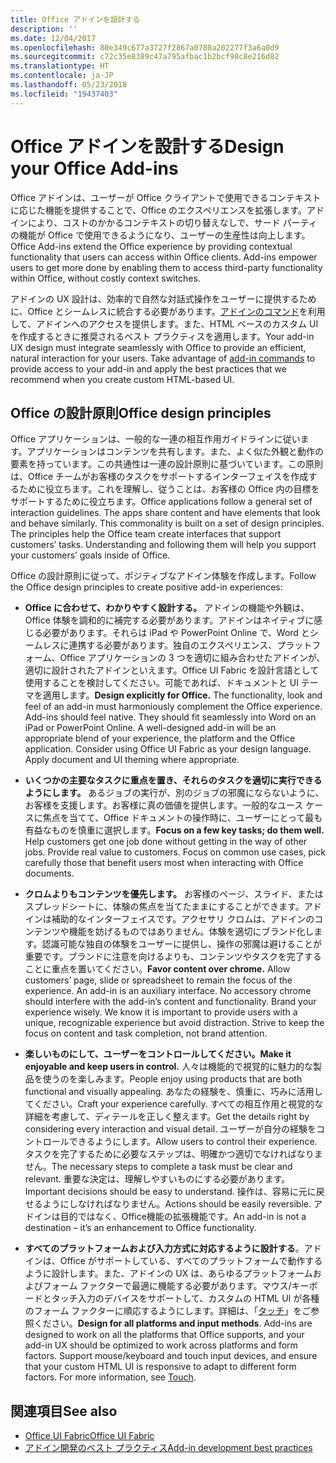 ```yaml
---
title: Office アドインを設計する
description: ''
ms.date: 12/04/2017
ms.openlocfilehash: 80e349c677a3727f2867a0780a202277f3a6a0d9
ms.sourcegitcommit: c72c35e8389c47a795afbac1b2bcf98c8e216d82
ms.translationtype: HT
ms.contentlocale: ja-JP
ms.lasthandoff: 05/23/2018
ms.locfileid: "19437403"
---
```

# <a name="design-your-office-add-ins"></a><span data-ttu-id="9ca26-102">Office アドインを設計する</span><span class="sxs-lookup"><span data-stu-id="9ca26-102">Design your Office Add-ins</span></span>

<span data-ttu-id="9ca26-p101">Office アドインは、ユーザーが Office クライアントで使用できるコンテキストに応じた機能を提供することで、Office のエクスペリエンスを拡張します。アドインにより、コストのかかるコンテキストの切り替えなしで、サード パーティの機能が Office で使用できるようになり、ユーザーの生産性は向上します。</span><span class="sxs-lookup"><span data-stu-id="9ca26-p101">Office Add-ins extend the Office experience by providing contextual functionality that users can access within Office clients. Add-ins empower users to get more done by enabling them to access third-party functionality within Office, without costly context switches.</span></span> 

<span data-ttu-id="9ca26-p102">アドインの UX 設計は、効率的で自然な対話式操作をユーザーに提供するために、Office とシームレスに統合する必要があります。[アドインのコマンド](add-in-commands.md)を利用して、アドインへのアクセスを提供します。また、HTML ベースのカスタム UI を作成するときに推奨されるベスト プラクティスを適用します。</span><span class="sxs-lookup"><span data-stu-id="9ca26-p102">Your add-in UX design must integrate seamlessly with Office to provide an efficient, natural interaction for your users. Take advantage of [add-in commands](add-in-commands.md) to provide access to your add-in and apply the best practices that we recommend when you create custom HTML-based UI.</span></span>

## <a name="office-design-principles"></a><span data-ttu-id="9ca26-107">Office の設計原則</span><span class="sxs-lookup"><span data-stu-id="9ca26-107">Office design principles</span></span>

<span data-ttu-id="9ca26-p103">Office アプリケーションは、一般的な一連の相互作用ガイドラインに従います。アプリケーションはコンテンツを共有します。また、よく似た外観と動作の要素を持っています。この共通性は一連の設計原則に基づいています。この原則は、Office チームがお客様のタスクをサポートするインターフェイスを作成するために役立ちます。これを理解し、従うことは、お客様の Office 内の目標をサポートするために役立ちます。</span><span class="sxs-lookup"><span data-stu-id="9ca26-p103">Office applications follow a general set of interaction guidelines. The apps share content and have elements that look and behave similarly. This commonality is built on a set of design principles. The principles help the Office team create interfaces that support customers’ tasks. Understanding and following them will help you support your customers’ goals inside of Office.</span></span>

<span data-ttu-id="9ca26-113">Office の設計原則に従って、ポジティブなアドイン体験を作成します。</span><span class="sxs-lookup"><span data-stu-id="9ca26-113">Follow the Office design principles to create positive add-in experiences:</span></span>

- <span data-ttu-id="9ca26-p104">**Office に合わせて、わかりやすく設計する。** アドインの機能や外観は、Office 体験を調和的に補完する必要があります。アドインはネイティブに感じる必要があります。それらは iPad や PowerPoint Online で、Word とシームレスに連携する必要があります。独自のエクスペリエンス、プラットフォーム、Office アプリケーションの 3 つを適切に組み合わせたアドインが、適切に設計されたアドインといえます。Office UI Fabric を設計言語として使用することを検討してください。可能であれば、ドキュメントと UI テーマを適用します。</span><span class="sxs-lookup"><span data-stu-id="9ca26-p104">**Design explicitly for Office.** The functionality, look and feel of an add-in must harmoniously complement the Office experience. Add-ins should feel native. They should fit seamlessly into Word on an iPad or PowerPoint Online. A well-designed add-in will be an appropriate blend of your experience, the platform and the Office application. Consider using Office UI Fabric as your design language. Apply document and UI theming where appropriate.</span></span>

- <span data-ttu-id="9ca26-p105">**いくつかの主要なタスクに重点を置き、それらのタスクを適切に実行できるようにします。** あるジョブの実行が、別のジョブの邪魔にならないように、お客様を支援します。お客様に真の価値を提供します。一般的なユース ケースに焦点を当てて、Office ドキュメントの操作時に、ユーザーにとって最も有益なものを慎重に選択します。</span><span class="sxs-lookup"><span data-stu-id="9ca26-p105">**Focus on a few key tasks; do them well.** Help customers get one job done without getting in the way of other jobs. Provide real value to customers. Focus on common use cases, pick carefully those that benefit users most when interacting with Office documents.</span></span>

- <span data-ttu-id="9ca26-p106">**クロムよりもコンテンツを優先します。** お客様のページ、スライド、またはスプレッドシートに、体験の焦点を当てたままにすることができます。アドインは補助的なインターフェイスです。アクセサリ クロムは、アドインのコンテンツや機能を妨げるものではありません。体験を適切にブランド化します。認識可能な独自の体験をユーザーに提供し、操作の邪魔は避けることが重要です。ブランドに注意を向けるよりも、コンテンツやタスクを完了することに重点を置いてください。</span><span class="sxs-lookup"><span data-stu-id="9ca26-p106">**Favor content over chrome.** Allow customers’ page, slide or spreadsheet to remain the focus of the experience. An add-in is an auxiliary interface. No accessory chrome should interfere with the add-in’s content and functionality. Brand your experience wisely. We know it is important to provide users with a unique, recognizable experience but avoid distraction. Strive to keep the focus on content and task completion, not brand attention.</span></span>

- <span data-ttu-id="9ca26-132">**楽しいものにして、ユーザーをコントロールしてください。**</span><span class="sxs-lookup"><span data-stu-id="9ca26-132">**Make it enjoyable and keep users in control.**</span></span> <span data-ttu-id="9ca26-133">人々は機能的で視覚的に魅力的な製品を使うのを楽しみます。</span><span class="sxs-lookup"><span data-stu-id="9ca26-133">People enjoy using products that are both functional and visually appealing.</span></span> <span data-ttu-id="9ca26-134">あなたの経験を、慎重に、巧みに活用してください。</span><span class="sxs-lookup"><span data-stu-id="9ca26-134">Craft your experience carefully.</span></span> <span data-ttu-id="9ca26-135">すべての相互作用と視覚的な詳細を考慮して、ディテールを正しく整えます。</span><span class="sxs-lookup"><span data-stu-id="9ca26-135">Get the details right by considering every interaction and visual detail.</span></span> <span data-ttu-id="9ca26-136">ユーザーが自分の経験をコントロールできるようにします。</span><span class="sxs-lookup"><span data-stu-id="9ca26-136">Allow users to control their experience.</span></span> <span data-ttu-id="9ca26-137">タスクを完了するために必要なステップは、明確かつ適切でなければなりません。</span><span class="sxs-lookup"><span data-stu-id="9ca26-137">The necessary steps to complete a task must be clear and relevant.</span></span> <span data-ttu-id="9ca26-138">重要な決定は、理解しやすいものにする必要があります。</span><span class="sxs-lookup"><span data-stu-id="9ca26-138">Important decisions should be easy to understand.</span></span> <span data-ttu-id="9ca26-139">操作は、容易に元に戻せるようにしなければなりません。</span><span class="sxs-lookup"><span data-stu-id="9ca26-139">Actions should be easily reversible.</span></span> <span data-ttu-id="9ca26-140">アドインは目的ではなく、Office機能の拡張機能です。</span><span class="sxs-lookup"><span data-stu-id="9ca26-140">An add-in is not a destination – it’s an enhancement to Office functionality.</span></span>

- <span data-ttu-id="9ca26-p108">**すべてのプラットフォームおよび入力方式に対応するように設計する**。アドインは、Office がサポートしている、すべてのプラットフォームで動作するように設計します。また、アドインの UX は、あらゆるプラットフォームおよびフォーム ファクターで最適に機能する必要があります。マウス/キーボードとタッチ入力のデバイスをサポートして、カスタムの HTML UI が各種のフォーム ファクターに順応するようにします。詳細は、「[タッチ](../concepts/add-in-development-best-practices.md#optimize-for-touch)」をご参照ください。</span><span class="sxs-lookup"><span data-stu-id="9ca26-p108">**Design for all platforms and input methods**. Add-ins are designed to work on all the platforms that Office supports, and your add-in UX should be optimized to work across platforms and form factors. Support mouse/keyboard and touch input devices, and ensure that your custom HTML UI is responsive to adapt to different form factors. For more information, see [Touch](../concepts/add-in-development-best-practices.md#optimize-for-touch).</span></span> 

## <a name="see-also"></a><span data-ttu-id="9ca26-145">関連項目</span><span class="sxs-lookup"><span data-stu-id="9ca26-145">See also</span></span>
- [<span data-ttu-id="9ca26-146">Office UI Fabric</span><span class="sxs-lookup"><span data-stu-id="9ca26-146">Office UI Fabric</span></span>](https://dev.office.com/fabric) 
- [<span data-ttu-id="9ca26-147">アドイン開発のベスト プラクティス</span><span class="sxs-lookup"><span data-stu-id="9ca26-147">Add-in development best practices</span></span>](../concepts/add-in-development-best-practices.md)

